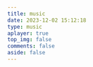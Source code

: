 ```yaml
---
title: music
date: 2023-12-02 15:12:18
type: music
aplayer: true
top_img: false
comments: false
aside: false
---
```

